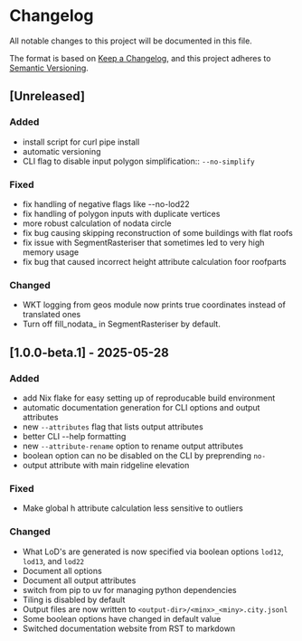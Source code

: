 # Changelog

All notable changes to this project will be documented in this file.

The format is based on [Keep a Changelog](https://keepachangelog.com/en/1.1.0/),
and this project adheres to [Semantic Versioning](https://semver.org/spec/v2.0.0.html).

## [Unreleased]

### Added
- install script for curl pipe install
- automatic versioning
- CLI flag to disable input polygon simplification:: `--no-simplify`

### Fixed
- fix handling of negative flags like --no-lod22
- fix handling of polygon inputs with duplicate vertices
- more robust calculation of nodata circle
- fix bug causing skipping reconstruction of some buildings with flat roofs
- fix issue with SegmentRasteriser that sometimes led to very high memory usage
- fix bug that caused incorrect height attribute calculation foor roofparts

### Changed
- WKT logging from geos module now prints true coordinates instead of translated ones
- Turn off fill_nodata_ in SegmentRasteriser by default.

## [1.0.0-beta.1] - 2025-05-28

### Added
- add Nix flake for easy setting up of reproducable build environment
- automatic documentation generation for CLI options and output attributes
- new `--attributes` flag that lists output attributes
- better CLI --help formatting
- new `--attribute-rename` option to rename output attributes
- boolean option can no be disabled on the CLI by preprending `no-`
- output attribute with main ridgeline elevation

### Fixed
- Make global h attribute calculation less sensitive to outliers

### Changed
- What LoD's are generated is now specified via boolean options `lod12`, `lod13`, and `lod22`
- Document all options
- Document all output attributes
- switch from pip to uv for managing python dependencies
- Tiling is disabled by default
- Output files are now written to `<output-dir>/<minx>_<miny>.city.jsonl`
- Some boolean options have changed in default value
- Switched documentation website from RST to markdown
